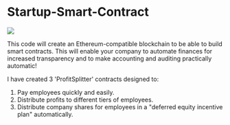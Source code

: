 # Startup-Smart-Contract

![](https://utoronto.bootcampcontent.com/utoronto-bootcamp/utor-tor-fin-pt-11-2020-u-c/-/raw/master/Homework/20-Solidity/Instructions/Images/smart-contract.png)

This code will create an Ethereum-compatible blockchain to be able to build smart contracts. This will enable your company to automate finances for increased transparency and to make accounting and auditing practically automatic!

I have created 3 'ProfitSplitter' contracts designed to:

1. Pay employees quickly and easily.
2. Distribute profits to different tiers of employees.
3. Distribute company shares for employees in a "deferred equity incentive plan" automatically.
